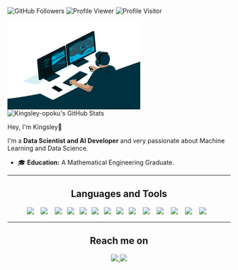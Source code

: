 <img src="https://img.shields.io/github/followers/Kingsley-opoku?label=Followers%20&logo=github" alt="GitHub Followers" /> <img src="https://komarev.com/ghpvc/?username=Kingsley-opoku&label=Profile%20views&color=0e75b6&style=flat" alt="Profile Viewer" /> <img src="https://visitor-badge.glitch.me/badge?page_id=Kingsley-opoku.Kingsley-opoku" alt="Profile Visitor"/>

<img align="left" alt="GIF" src="https://github.com/Kingsley-opoku/Kingsley-opoku/blob/main/code.gif?raw=true" width="300" height="200"
href="https://awesome-github-stats.azurewebsites.net/index.html??cardType=level-alternate&theme=github-dark">    <img  alt="Kingsley-opoku's GitHub Stats" src="https://awesome-github-stats.azurewebsites.net/user-stats/Kingsley-opoku?cardType=level-alternate&theme=github-dark" />  </a>

Hey, I'm Kingsley👋

I'm a **Data Scientist and AI Developer** and very passionate about Machine Learning and Data Science.

- 🎓 **Education:** A Mathematical Engineering Graduate. 




<hr>

<h2 align="center">  Languages and Tools </h2>
<p align="center">
   <img src="https://img.shields.io/badge/-Python-0a2463?logo=python&logoColor=white&style=for-the-badge" />&nbsp;&nbsp;&nbsp;
   <img src="https://img.shields.io/badge/-Numpy-0a2463?logo=numpy&logoColor=white&style=for-the-badge" />&nbsp;&nbsp;&nbsp;
   <img src="https://img.shields.io/badge/-Pandas-0a2463?logo=pandas&logoColor=white&style=for-the-badge" />&nbsp;&nbsp;
  <img src="https://img.shields.io/badge/-Matplotlib-0a2463?logo=matplotlib&logoColor=white&style=for-the-badge" />&nbsp;&nbsp;
  <img src="https://img.shields.io/badge/-Seaborn-0a2463?logo=matplotlib&logoColor=white&style=for-the-badge" />&nbsp;&nbsp;
  <img src="https://img.shields.io/badge/-Streamlit-0a2463?logo=streamlit&logoColor=white&style=for-the-badge" />&nbsp;&nbsp;
  <img src="https://img.shields.io/badge/-Selenium-0a2463?logo=selenium&logoColor=white&style=for-the-badge" />&nbsp;&nbsp;
  <img src="https://img.shields.io/badge/-Beautifulsoup-0a2463?logo=matplotlib&logoColor=white&style=for-the-badge" />&nbsp;&nbsp;
  <img src="https://img.shields.io/badge/-Sklearn-0a2463?logo=scikit-learn&logoColor=white&style=for-the-badge" />&nbsp;&nbsp;&nbsp;
   <img src="https://img.shields.io/badge/-Pytorch-0a2463?logo=pytorch&logoColor=white&style=for-the-badge" />&nbsp;&nbsp;&nbsp;
   <img src="https://img.shields.io/badge/-OpenCy-0a2463?logo=opency&logoColor=white&style=for-the-badge" />&nbsp;&nbsp;&nbsp;
   <img src="https://img.shields.io/badge/-Spacy-0a2463?logo=spacy&logoColor=white&style=for-the-badge" />&nbsp;&nbsp;&nbsp;
   <img src="https://img.shields.io/badge/-Sql-0a2463?logo=sql&logoColor=white&style=for-the-badge" />&nbsp;&nbsp;&nbsp;
   <img src="https://img.shields.io/badge/-Html-0a2463?logo=html&logoColor=white&style=for-the-badge" />&nbsp;&nbsp;&nbsp;
</p>

<hr>
 <div>
  <h2 align="center">  Reach me on </h2>
    <p align="center">
       <a href="https://www.linkedin.com/in/kingsleyopoku" target="_blank">
         <img src="https://img.shields.io/badge/LinkedIn-0077B5?style=for-the-badge&logo=linkedin&logoColor=white"/>
       </a>
       <a href="mailto:kingsley.opoku@mathmods.eu" target="_blank">
         <img src="https://img.shields.io/badge/gmail-%23D14836.svg?&style=for-the-badge&logo=gmail&logoColor=white"/>
       </a>
    </p>
 </div>
